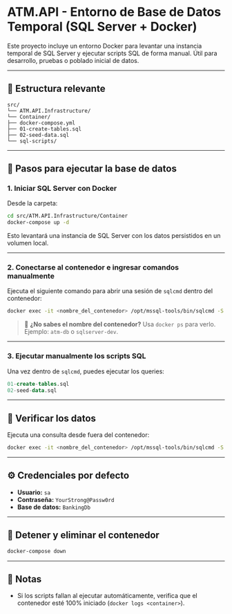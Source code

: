 # ATM.API - Entorno de Base de Datos Temporal (SQL Server + Docker)

Este proyecto incluye un entorno Docker para levantar una instancia temporal de SQL Server y ejecutar scripts SQL de forma manual. Útil para desarrollo, pruebas o poblado inicial de datos.

---

## 📁 Estructura relevante

```
src/
└── ATM.API.Infrastructure/
└── Container/
├── docker-compose.yml
├── 01-create-tables.sql
├── 02-seed-data.sql
└── sql-scripts/
````

---

## 🚀 Pasos para ejecutar la base de datos

### 1. Iniciar SQL Server con Docker

Desde la carpeta:

```bash
cd src/ATM.API.Infrastructure/Container
docker-compose up -d
````

Esto levantará una instancia de SQL Server con los datos persistidos en un volumen local.

---

### 2. Conectarse al contenedor e ingresar comandos manualmente

Ejecuta el siguiente comando para abrir una sesión de `sqlcmd` dentro del contenedor:

```bash
docker exec -it <nombre_del_contenedor> /opt/mssql-tools/bin/sqlcmd -S localhost -U sa -P YourStrong@Passw0rd
```

> 🔁 **¿No sabes el nombre del contenedor?**
> Usa `docker ps` para verlo. Ejemplo: `atm-db` o `sqlserver-dev`.

---

### 3. Ejecutar manualmente los scripts SQL

Una vez dentro de `sqlcmd`, puedes ejecutar los queries:

```sql
01-create-tables.sql
02-seed-data.sql
```
---

## 🧪 Verificar los datos

Ejecuta una consulta desde fuera del contenedor:

```bash
docker exec -it <nombre_del_contenedor> /opt/mssql-tools/bin/sqlcmd -S localhost -U sa -P YourStrong@Passw0rd -Q "USE BankingDb; SELECT * FROM Customers; SELECT * FROM BankAccounts;"
```

---

## ⚙️ Credenciales por defecto

* **Usuario:** `sa`
* **Contraseña:** `YourStrong@Passw0rd`
* **Base de datos:** `BankingDb`

---

## 🧹 Detener y eliminar el contenedor

```bash
docker-compose down
```

---

## 📌 Notas

* Si los scripts fallan al ejecutar automáticamente, verifica que el contenedor esté 100% iniciado (`docker logs <container>`).

